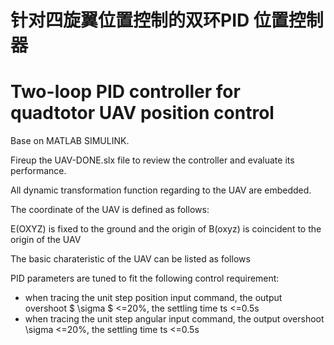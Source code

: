 # 针对四旋翼位置控制的双环PID 位置控制器 

# Two-loop PID controller for quadtotor UAV position control

Base on MATLAB SIMULINK.

Fireup the UAV-DONE.slx file to review the controller and evaluate its performance.

All dynamic transformation function regarding to the UAV are embedded.



The coordinate of the UAV is defined as follows: 

E(OXYZ) is fixed to the ground and the origin of B(oxyz) is coincident to the origin of the UAV

 



The basic charateristic of the UAV can be listed as follows



PID parameters are tuned to fit the following control requirement:

- when tracing the unit step position input command, the output overshoot $ \sigma $ <=20%, the settling time ts <=0.5s
- when tracing the unit step angular input command, the output overshoot \sigma <=20%, the settling time ts <=0.5s

